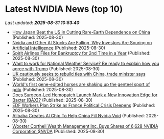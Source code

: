 # Latest NVIDIA News (top 10)
_Last updated: **2025-08-31 10:53:40**_

- [How Japan Beat the US in Cutting Rare-Earth Dependence on China](https://biztoc.com/x/0c07ae4567e97974) (Published: 2025-08-30)
- [Nvidia and Other AI Stocks Are Falling. Why Investors Are Souring on Artificial Intelligence](https://biztoc.com/x/67b99122ab976c77) (Published: 2025-08-30)
- [Spirit Airlines Files for Bankruptcy for 2nd Time in a Year](https://biztoc.com/x/1abf125a268d8441) (Published: 2025-08-30)
- [Want to work for National Weather Service? Be ready to explain how you agree with Trump](https://biztoc.com/x/c53a5d79d884b8a6) (Published: 2025-08-30)
- [UK cautiously seeks to rebuild ties with China, trade minister says](https://biztoc.com/x/76bc24d60d9c28a2) (Published: 2025-08-30)
- [World's first gene-edited horses are shaking up the genteel sport of polo](https://biztoc.com/x/9df94bf7fb9e26c6) (Published: 2025-08-30)
- [Does Surgeon-Led Hemopatch Launch Mark a New Innovation Edge for Baxter (BAX)?](https://finance.yahoo.com/news/does-surgeon-led-hemopatch-launch-101541773.html) (Published: 2025-08-30)
- [EDF Workers Plan Strike as France Political Crisis Deepens](https://biztoc.com/x/0dd52d160078bdec) (Published: 2025-08-30)
- [Alibaba Creates AI Chip To Help China Fill Nvidia Void](https://slashdot.org/story/25/08/29/231249/alibaba-creates-ai-chip-to-help-china-fill-nvidia-void) (Published: 2025-08-30)
- [Wooster Corthell Wealth Management Inc. Buys Shares of 6,628 NVIDIA Corporation $NVDA](https://www.etfdailynews.com/2025/08/30/wooster-corthell-wealth-management-inc-buys-shares-of-6628-nvidia-corporation-nvda/) (Published: 2025-08-30)
